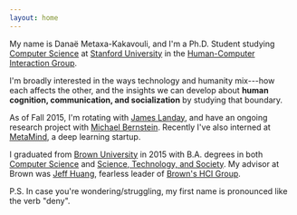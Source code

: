 ```yaml
---
layout: home
---
```


My name is Dana&euml; Metaxa-Kakavouli, and I'm a Ph.D. Student studying [Computer Science][cs] at [Stanford University][stanford] in the [Human-Computer Interaction Group][hci].

I'm broadly interested in the ways technology and humanity mix---how each affects the other, and the insights we can develop about <strong>human cognition, communication, and socialization</strong> by studying that boundary.

As of Fall 2015, I'm rotating with [James Landay][landay], and have an ongoing research project with [Michael Bernstein][msb]. Recently I've also interned at [MetaMind][mm], a deep learning startup.

I graduated from [Brown University][brown] in 2015 with B.A. degrees in both [Computer Science][browncs] and [Science, Technology, and Society][sts]. My advisor at Brown was [Jeff Huang][jeff], fearless leader of [Brown's HCI Group][brownhci].

P.S. In case you're wondering/struggling, my first name is pronounced like the verb "deny". 

[stanford]: https://www.stanford.edu/
[brown]: https://www.brown.edu/
[cs]: http://www-cs.stanford.edu/
[hci]:http://hci.stanford.edu/
[sts]: http://www.brown.edu/academics/science-and-technology-studies/
[browncs]: https://cs.brown.edu/
[brownhci]: http://hci.cs.brown.edu/
[jeff]: http://jeffhuang.com/
[landay]: https://profiles.stanford.edu/james-landay
[msb]: http://hci.stanford.edu/msb/
[mm]: http://metamind.io